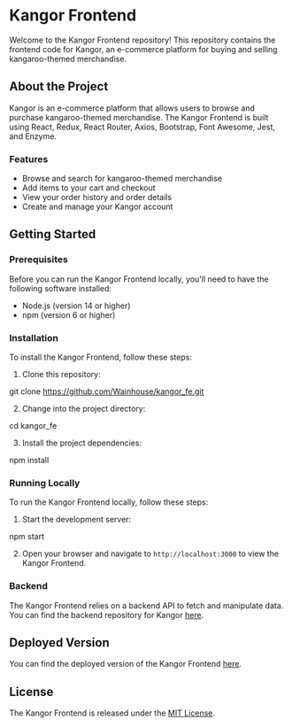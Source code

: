 # Kangor Frontend

Welcome to the Kangor Frontend repository! This repository contains the frontend code for Kangor, an e-commerce platform for buying and selling kangaroo-themed merchandise.

## About the Project

Kangor is an e-commerce platform that allows users to browse and purchase kangaroo-themed merchandise. The Kangor Frontend is built using React, Redux, React Router, Axios, Bootstrap, Font Awesome, Jest, and Enzyme.

### Features

- Browse and search for kangaroo-themed merchandise
- Add items to your cart and checkout
- View your order history and order details
- Create and manage your Kangor account

## Getting Started

### Prerequisites

Before you can run the Kangor Frontend locally, you'll need to have the following software installed:

- Node.js (version 14 or higher)
- npm (version 6 or higher)

### Installation

To install the Kangor Frontend, follow these steps:

1. Clone this repository:

git clone https://github.com/Wainhouse/kangor_fe.git

2. Change into the project directory:

cd kangor_fe

3. Install the project dependencies:

npm install

### Running Locally

To run the Kangor Frontend locally, follow these steps:

1. Start the development server:

npm start

2. Open your browser and navigate to `http://localhost:3000` to view the Kangor Frontend.

### Backend

The Kangor Frontend relies on a backend API to fetch and manipulate data. You can find the backend repository for Kangor [here](https://github.com/Wainhouse/kangor_be).

## Deployed Version

You can find the deployed version of the Kangor Frontend [here](https://kangor-fe.herokuapp.com/).

## License

The Kangor Frontend is released under the [MIT License](LICENSE).
